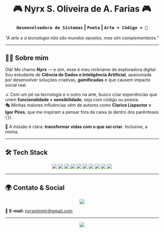<h1 align="center">
  🎮 Nyrx S. Oliveira de A. Farias 🎮  
</h1>

<h3 align="center">
  <code>Desenvolvedora de Sistemas</code> | <code>Poeta</code> | <code>Arte + Código = 💜</code>
</h3>

<p align="center">
  <em>"A arte e a tecnologia não são mundos opostos, mas sim complementares."</em>
</p>

---

## 🧠✨ Sobre mim

Olá! Me chamo **Nyrx** — e sim, esse é meu nickname de exploradora digital. Sou estudante de **Ciência de Dados e Inteligência Artificial**, apaixonada por desenvolver soluções criativas, **gamificadas** e que causem impacto social real.

⚔️ Com um pé na tecnologia e o outro na arte, busco criar experiências que unem **funcionalidade + sensibilidade**, seja com código ou poesia.  
🎭 Minhas maiores influências vêm de autores como **Clarice Lispector** e **Igor Pires**, que me inspiram a pensar fora da caixa (e dentro dos parênteses `{}`).

🧩 A missão é clara: **transformar vidas com o que sei criar**. Inclusive, a minha.

---

## 🛠️ Tech Stack 
<p align="center">
  <img src="https://img.shields.io/badge/Python-%2314354C.svg?style=for-the-badge&logo=python&logoColor=white" />
  <img src="https://img.shields.io/badge/PostgreSQL-%23336791.svg?style=for-the-badge&logo=postgresql&logoColor=white" />
  <img src="https://img.shields.io/badge/JavaScript-%23323330.svg?style=for-the-badge&logo=javascript&logoColor=%23F7DF1E" />
  <img src="https://img.shields.io/badge/CSS-%231572B6.svg?style=for-the-badge&logo=css3&logoColor=white" />
  <img src="https://img.shields.io/badge/HTML5-%23E34F26.svg?style=for-the-badge&logo=html5&logoColor=white" />
  <img src="https://img.shields.io/badge/SQLite-%2307405e.svg?style=for-the-badge&logo=sqlite&logoColor=white" />
  <img src="https://img.shields.io/badge/Figma-%23F24E1E.svg?style=for-the-badge&logo=figma&logoColor=white" />
  <img src="https://img.shields.io/badge/Canva-%2300C4CC.svg?style=for-the-badge&logo=canva&logoColor=white" />
  <img src="https://img.shields.io/badge/Photoshop-%2331A8FF.svg?style=for-the-badge&logo=adobephotoshop&logoColor=white" />
  <img src="https://img.shields.io/badge/Linux-FCC624?style=for-the-badge&logo=linux&logoColor=black" />
</p>

---

## 🌍 Contato & Social

<p align="center">
  <a href="https://instagram.com/nyrx_scar__" target="_blank">
    <img src="https://img.shields.io/badge/Instagram-%23E4405F.svg?style=for-the-badge&logo=Instagram&logoColor=white" />
  </a>
</p>

📧 **E-mail:** [nyrxminmir@gmail.com](mailto:nyrxminmir@gmail.com)

---

<p align="center">
  <img src="https://visitcount.itsvg.in/api?id=ApolloMorningstar&icon=6&color=12" />
</p>

<!-- Powered by capivaras, café e criatividade -->
